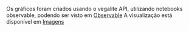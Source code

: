Os gráficos foram criados usando o vegalite API, utilizando notebooks observable, podendo ser visto em [Observable](https://observablehq.com/d/2a36695d9705ecd8)
A visualização está disponível em [Imagens](https://lucasaraga0.github.io/datavis2025/Vegalite1/imagens)
